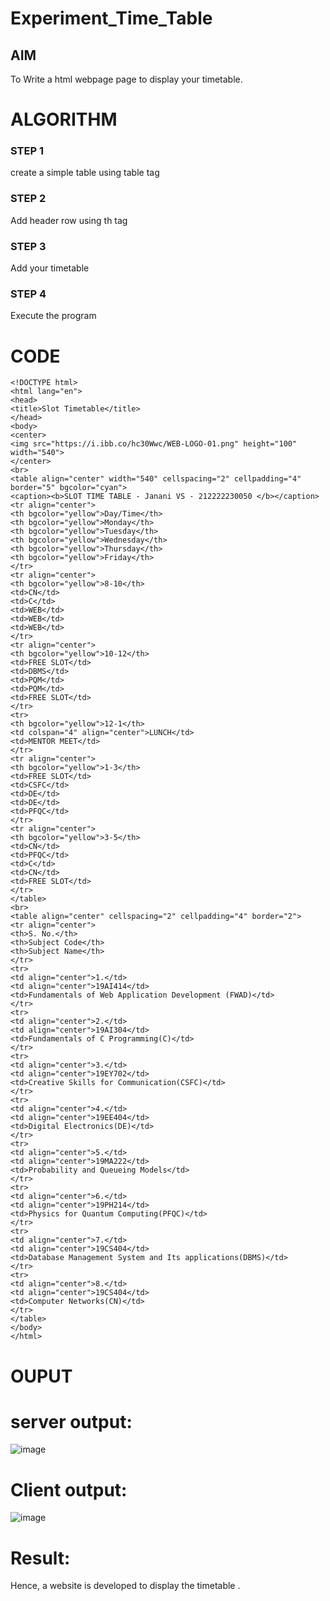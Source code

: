 # Experiment_Time_Table

## AIM
To Write a html webpage page to display your timetable.

# ALGORITHM
### STEP 1
create a simple table using table tag
### STEP 2
Add header row using th tag
### STEP 3
Add your timetable
### STEP 4
Execute the program

# CODE
```
<!DOCTYPE html>
<html lang="en">
<head>
<title>Slot Timetable</title>
</head>
<body>
<center>
<img src="https://i.ibb.co/hc30Wwc/WEB-LOGO-01.png" height="100" width="540">
</center>
<br>
<table align="center" width="540" cellspacing="2" cellpadding="4" border="5" bgcolor="cyan">
<caption><b>SLOT TIME TABLE - Janani VS - 212222230050 </b></caption>
<tr align="center">
<th bgcolor="yellow">Day/Time</th>
<th bgcolor="yellow">Monday</th>
<th bgcolor="yellow">Tuesday</th>
<th bgcolor="yellow">Wednesday</th>
<th bgcolor="yellow">Thursday</th>
<th bgcolor="yellow">Friday</th>
</tr>
<tr align="center">
<th bgcolor="yellow">8-10</th>
<td>CN</td>
<td>C</td>
<td>WEB</td>
<td>WEB</td>
<td>WEB</td>
</tr>
<tr align="center">
<th bgcolor="yellow">10-12</th>
<td>FREE SLOT</td>
<td>DBMS</td>
<td>PQM</td>
<td>PQM</td>
<td>FREE SLOT</td>
</tr>
<tr>
<th bgcolor="yellow">12-1</th>
<td colspan="4" align="center">LUNCH</td>
<td>MENTOR MEET</td>
</tr>
<tr align="center">
<th bgcolor="yellow">1-3</th>
<td>FREE SLOT</td>
<td>CSFC</td>
<td>DE</td>
<td>DE</td>
<td>PFQC</td>
</tr>
<tr align="center">
<th bgcolor="yellow">3-5</th>
<td>CN</td>
<td>PFQC</td>
<td>C</td>
<td>CN</td>
<td>FREE SLOT</td>
</tr>
</table>
<br>
<table align="center" cellspacing="2" cellpadding="4" border="2">
<tr align="center">
<th>S. No.</th>
<th>Subject Code</th>
<th>Subject Name</th>
</tr>
<tr>
<td align="center">1.</td>
<td align="center">19AI414</td>
<td>Fundamentals of Web Application Development (FWAD)</td>
</tr>
<tr>
<td align="center">2.</td>
<td align="center">19AI304</td>
<td>Fundamentals of C Programming(C)</td>
</tr>
<tr>
<td align="center">3.</td>
<td align="center">19EY702</td>
<td>Creative Skills for Communication(CSFC)</td>
</tr>
<tr>
<td align="center">4.</td>
<td align="center">19EE404</td>
<td>Digital Electronics(DE)</td>
</tr>
<tr>
<td align="center">5.</td>
<td align="center">19MA222</td>
<td>Probability and Queueing Models</td>
</tr>
<tr>
<td align="center">6.</td>
<td align="center">19PH214</td>
<td>Physics for Quantum Computing(PFQC)</td>
</tr>
<tr>
<td align="center">7.</td>
<td align="center">19CS404</td>
<td>Database Management System and Its applications(DBMS)</td>
</tr>
<tr>
<td align="center">8.</td>
<td align="center">19CS404</td>
<td>Computer Networks(CN)</td>
</tr>
</table>
</body>
</html>
```

# OUPUT
# server output:
![image](https://github.com/janani225/timetable/assets/113497333/d9a23553-0605-4868-9b3c-86ccbaae9dd4)
# Client output:
![image](https://github.com/janani225/timetable/assets/113497333/43be8bba-e57c-443d-bc7b-ca268cd74436)
# Result:
Hence, a website is developed to display the timetable .

